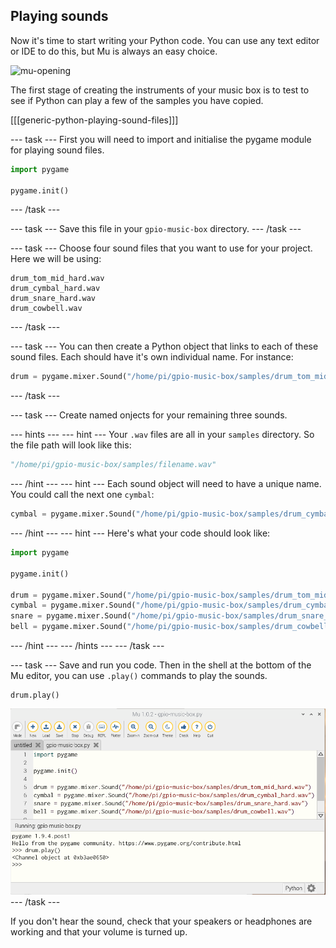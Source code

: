 ## Playing sounds

Now it's time to start writing your Python code. You can use any text editor or IDE to do this, but Mu is always an easy choice.

![mu-opening](mu-starting.png)

The first stage of creating the instruments of your music box is to test to see if Python can play a few of the samples you have copied.

[[[generic-python-playing-sound-files]]]

--- task ---
First you will need to import and initialise the pygame module for playing sound files.

```python
import pygame

pygame.init()
```
--- /task ---

--- task ---
Save this file in your `gpio-music-box` directory.
--- /task ---

--- task ---
Choose four sound files that you want to use for your project. Here we will be using:

```
drum_tom_mid_hard.wav
drum_cymbal_hard.wav
drum_snare_hard.wav
drum_cowbell.wav
```
--- /task ---

--- task ---
You can then create a Python object that links to each of these sound files. Each should have it's own individual name. For instance:

```python
drum = pygame.mixer.Sound("/home/pi/gpio-music-box/samples/drum_tom_mid_hard.wav")
```
--- /task ---

--- task ---
Create named onjects for your remaining three sounds.

--- hints --- --- hint ---
Your `.wav` files are all in your `samples` directory. So the file path will look like this:
```python
"/home/pi/gpio-music-box/samples/filename.wav"
```
--- /hint --- --- hint ---
Each sound object will need to have a unique name. You could call the next one `cymbal`:
```python
cymbal = pygame.mixer.Sound("/home/pi/gpio-music-box/samples/drum_cymbal_hard.wav")
```
--- /hint --- --- hint ---
Here's what your code should look like:
```python
import pygame

pygame.init()

drum = pygame.mixer.Sound("/home/pi/gpio-music-box/samples/drum_tom_mid_hard.wav")
cymbal = pygame.mixer.Sound("/home/pi/gpio-music-box/samples/drum_cymbal_hard.wav")
snare = pygame.mixer.Sound("/home/pi/gpio-music-box/samples/drum_snare_hard.wav")
bell = pygame.mixer.Sound("/home/pi/gpio-music-box/samples/drum_cowbell.wav")
```
--- /hint --- --- /hints ---
--- /task ---

--- task ---
Save and run you code. Then in the shell at the bottom of the Mu editor, you can use `.play()` commands to play the sounds.

```python3
drum.play()
```

![playing-sounds](images/playing-sounds.png)
--- /task ---

If you don't hear the sound, check that your speakers or headphones are working and that your volume is turned up.
